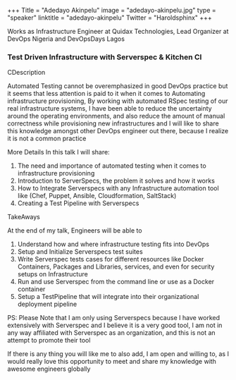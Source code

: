+++
Title = "Adedayo Akinpelu"
image = "adedayo-akinpelu.jpg"
type = "speaker"
linktitle = "adedayo-akinpelu"
Twitter = "Haroldsphinx"
+++

Works as Infrastructure Engineer at Quidax Technologies, Lead Organizer at DevOps Nigeria and DevOpsDays Lagos

<h3>Test Driven Infrastructure with Serverspec & Kitchen CI</h3>
CDescription

Automated Testing cannot be overemphasized in good DevOps practice but it seems that less attention is paid to it when it comes to Automating infrastructure provisioning, By working with automated RSpec testing of our real infrastructure systems, I have been able to reduce the uncertainty around the operating environments, and also reduce the amount of manual correctness while provisioning new infrastructures and I will like to share this knowledge amongst other DevOps engineer out there, because I realize it is not a common practice 

More Details
In this talk I will share:

1. The need and importance of automated testing when it comes to infrastructure provisioning
2. Introduction to ServerSpecs, the problem it solves and how it works
3. How to Integrate Serverspecs with any Infrastructure automation tool like (Chef, Puppet, Ansible, Cloudformation, SaltStack)
4. Creating a Test Pipeline with Serverspecs

TakeAways

At the end of my talk, Engineers will be able to
1. Understand how and where infrastructure testing fits into DevOps
2. Setup and Initialize Serverspecs test suites
3. Write Serverspec tests cases for different resources like Docker Containers, Packages and Libraries, services, and even for security setups on Infrastructure
4. Run and use Serverspec from the command line or use as a Docker container
5. Setup a TestPipeline that will integrate into their organizational deployment pipeline

PS: Please Note that I am only using Serverspecs because I have worked extensively with Serverspec and I believe it is a very good tool, I am not in any way affiliated with Serverspec as an organization, and this is not an attempt to promote their tool


If there is any thing you will like me to also add, I am open and willing to, as I would really love this opportunity to meet and share my knowledge with awesome engineers globally
